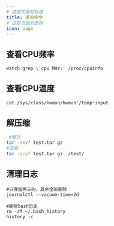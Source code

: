 ```yaml
---
# 这是文章的标题
title: 通用命令
# 这是页面的图标
icon: page
---
```

## 查看CPU频率
```bash
watch grep \'cpu MHz\' /proc/cpuinfo
```
## 查看CPU温度
```bash
cat /sys/class/hwmon/hwmon*/temp*input
```
## 解压缩
```bash
 #解压
tar -zxvf test.tar.gz        
#压缩
tar -zcvf test.tar.gz ./test/ 
```
## 清理日志
```shell
#只保留两天的，其余全部删除
journalctl --vacuum-time=2d  

#删除bash历史
rm -rf ~/.bash_history
history -c
```
